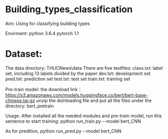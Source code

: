 # Building_types_classification
Aim: Using for classifying building types

Envirment:
python 3.6.4
pytorch 1.1

Dataset:
===
The data directory: THUCNews\data
There are five textfiles:
class.txt: label set, including 13 labels divided by the paper
dev.txt: development set
pred.txt: prediction set
test.txt: test set
train.txt: training set

Pre-train model:
the download link：https://s3.amazonaws.com/models.huggingface.co/bert/bert-base-chinese.tar.gz
unzip the dolnloading file and put all the files under the directory: bert_pretrain

Usage: 
After installed all the needed modules and pre-train model, run this sentence to start training:
python run_train.py --model bert_CNN

As for predition, 
python run_pred.py --model bert_CNN
